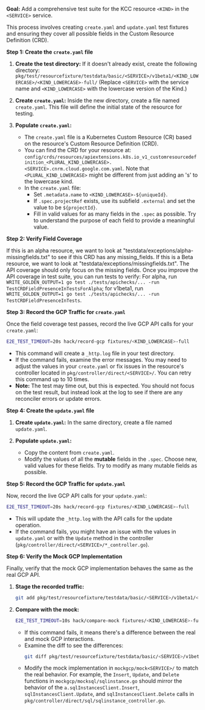 **Goal:** Add a comprehensive test suite for the KCC resource `<KIND>` in the `<SERVICE>` service.

This process involves creating `create.yaml` and `update.yaml` test fixtures and ensuring they cover all possible fields in the Custom Resource Definition (CRD).

**Step 1: Create the `create.yaml` file**

1.  **Create the test directory:**
    If it doesn't already exist, create the following directory:
    `pkg/test/resourcefixture/testdata/basic/<SERVICE>/v1beta1/<KIND_LOWERCASE>/<KIND_LOWERCASE>-full/`
    (Replace `<SERVICE>` with the service name and `<KIND_LOWERCASE>` with the lowercase version of the Kind.)

2.  **Create `create.yaml`:**
    Inside the new directory, create a file named `create.yaml`. This file will define the initial state of the resource for testing.

3.  **Populate `create.yaml`:**
    -   The `create.yaml` file is a Kubernetes Custom Resource (CR) based on the resource's Custom Resource Definition (CRD).
    -   You can find the CRD for your resource at: `config/crds/resources/apiextensions.k8s.io_v1_customresourcedefinition_<PLURAL_KIND_LOWERCASE>.<SERVICE>.cnrm.cloud.google.com.yaml`. Note that `<PLURAL_KIND_LOWERCASE>` might be different from just adding an 's' to the lowercase kind.
    -   In the `create.yaml` file:
        -   Set `.metadata.name` to `<KIND_LOWERCASE>-${uniqueId}`.
        -   If `.spec.projectRef` exists, use its subfield `.external` and set the value to be `${projectId}`.
        -   Fill in valid values for as many fields in the `.spec` as possible. Try to understand the purpose of each field to provide a meaningful value.

**Step 2: Verify Field Coverage**

If this is an alpha resource, we want to look at "testdata/exceptions/alpha-missingfields.txt" to see if this CRD has any missing_fields. If this is a Beta resource, we want to look at "testdata/exceptions/missingfields.txt". The API coverage should only focus on the missing fields. Once you improve the API coverage in test suite, you can run tests to verify: For alpha, run `WRITE_GOLDEN_OUTPUT=1 go test ./tests/apichecks/... -run TestCRDFieldPresenceInTestsForAlpha`; for v1beta1, run `WRITE_GOLDEN_OUTPUT=1 go test ./tests/apichecks/... -run TestCRDFieldPresenceInTests`.

**Step 3: Record the GCP Traffic for `create.yaml`**

Once the field coverage test passes, record the live GCP API calls for your `create.yaml`:

```bash
E2E_TEST_TIMEOUT=20s hack/record-gcp fixtures/<KIND_LOWERCASE>-full 
```

-   This command will create a `_http.log` file in your test directory.
-   If the command fails, examine the error messages. You may need to adjust the values in your `create.yaml` or fix issues in the resource's controller located in `pkg/controller/direct/<SERVICE>/`. You can retry this command up to 10 times.
-   **Note:** The test may time out, but this is expected. You should not focus on the test result, but instead look at the log to see if there are any reconciler errors or update errors.

**Step 4: Create the `update.yaml` file**

1.  **Create `update.yaml`:**
    In the same directory, create a file named `update.yaml`.

2.  **Populate `update.yaml`:**
    -   Copy the content from `create.yaml`.
    -   Modify the values of all the **mutable** fields in the `.spec`. Choose new, valid values for these fields. Try to modify as many mutable fields as possible.

**Step 5: Record the GCP Traffic for `update.yaml`**

Now, record the live GCP API calls for your `update.yaml`:

```bash
E2E_TEST_TIMEOUT=20s hack/record-gcp fixtures/<KIND_LOWERCASE>-full
```

-   This will update the `_http.log` with the API calls for the update operation.
-   If the command fails, you might have an issue with the values in `update.yaml` or with the `Update` method in the controller (`pkg/controller/direct/<SERVICE>/*_controller.go`).

**Step 6: Verify the Mock GCP Implementation**

Finally, verify that the mock GCP implementation behaves the same as the real GCP API.

1.  **Stage the recorded traffic:**
    ```bash
    git add pkg/test/resourcefixture/testdata/basic/<SERVICE>/v1beta1/<KIND_LOWERCASE>/<KIND_LOWERCASE>-full/
    ```

2.  **Compare with the mock:**
    ```bash
    E2E_TEST_TIMEOUT=10s hack/compare-mock fixtures/<KIND_LOWERCASE>-full
    ```
    -   If this command fails, it means there's a difference between the real and mock GCP interactions.
    -   Examine the diff to see the differences:
        ```bash
        git diff pkg/test/resourcefixture/testdata/basic/<SERVICE>/v1beta1/<KIND_LOWERCASE>/<KIND_LOWERCASE>-full/_http.log
        ```
    -   Modify the mock implementation in `mockgcp/mock<SERVICE>/` to match the real behavior. For example, the `Insert`, `Update`, and `Delete` functions in `mockgcp/mocksql/sqlinstance.go` should mirror the behavior of the `a.sqlInstancesClient.Insert`, `sqlInstancesClient.Update`, and `sqlInstancesClient.Delete` calls in `pkg/controller/direct/sql/sqlinstance_controller.go`.
